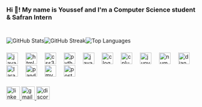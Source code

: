<h3 align="left">Hi 👋! My name is Youssef and I'm a Computer Science student & Safran Intern</h3>

###

</div>
<div align="center">
  <div style="display: flex; flex-direction: row; align-items: center;">
    <div style="display: flex; justify-content: center; margin-top: 20px;">
      <img src="https://github-readme-stats.vercel.app/api?username=yChaaby&theme=tokyonight&hide_border=false&include_all_commits=false&count_private=true" alt="GitHub Stats" />
      <img src="https://github-readme-streak-stats.herokuapp.com/?user=yChaaby&theme=tokyonight&hide_border=false" alt="GitHub Streak" />
      <img src="https://github-readme-stats.vercel.app/api/top-langs/?username=yChaaby&theme=tokyonight&hide_border=false&include_all_commits=false&count_private=true&layout=compact" alt="Top Languages" />
    </div>
  </div>
</div>

###

<div align="left">
  <img src="https://skillicons.dev/icons?i=js" height="30" alt="javascript logo"  />
  <img width="12" />
  <img src="https://skillicons.dev/icons?i=html" height="30" alt="html5 logo"  />
  <img width="12" />
  <img src="https://skillicons.dev/icons?i=css" height="30" alt="css3 logo"  />
  <img width="12" />
  <img src="https://skillicons.dev/icons?i=py" height="30" alt="python logo"  />
  <img width="12" />
  <img src="https://skillicons.dev/icons?i=java" height="30" alt="java logo"  />
  <img width="12" />
  <img src="https://skillicons.dev/icons?i=c" height="30" alt="c logo"  />
  <img width="12" />
  <img src="https://skillicons.dev/icons?i=cpp" height="30" alt="cplusplus logo"  />
  <img width="12" />
  <img src="https://cdn.jsdelivr.net/gh/devicons/devicon/icons/jupyter/jupyter-original.svg" height="30" alt="jupyter logo"  />
  <img width="12" />
  <img src="https://cdn.jsdelivr.net/gh/devicons/devicon/icons/numpy/numpy-original.svg" height="30" alt="numpy logo"  />
  <img width="12" />
  <img src="https://skillicons.dev/icons?i=django" height="30" alt="django logo"  />
  <img width="12" />
  <img src="https://skillicons.dev/icons?i=laravel" height="30" alt="laravel logo"  />
  <img width="12" />
  <img src="https://cdn.simpleicons.org/pandas/150458" height="30" alt="pandas logo"  />
  <img width="12" />
  <img src="https://skillicons.dev/icons?i=mysql" height="30" alt="mysql logo"  />
  <img width="12" />
  <img src="https://skillicons.dev/icons?i=postgres" height="30" alt="postgresql logo"  />
</div>

###



###

<div align="left">
  <a href="https://www.linkedin.com/in/youssef-chaabi/" target="_blank">
    <img src="https://img.shields.io/static/v1?message=LinkedIn&logo=linkedin&label=&color=0077B5&logoColor=white&labelColor=&style=for-the-badge" height="35" alt="linkedin logo"  />
  </a>
  <a href="chaabyoussef@proton.me" target="_blank">
    <img src="https://img.shields.io/static/v1?message=Proton Mail&logo=gmail&label=P&color=&logoColor=&labelColor=&style=for-the-badge" height="35" alt="gmail logo"  />
  </a>
  <img src="https://img.shields.io/static/v1?message=Discord&logo=discord&label=&color=7289DA&logoColor=white&labelColor=&style=for-the-badge" height="35" alt="discord logo"  />
  
</div>

###
